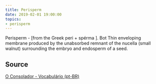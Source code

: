 ```yaml
---
title: Perisperm
date: 2019-02-01 19:00:00
topics:
- perisperm
---
```


Perisperm - [from the Greek peri + spérma ]. Bot Thin enveloping membrane 
produced by the unabsorbed remnant of the nucella (small walnut) surrounding 
the embryo and endosperm of a seed.

## Source
[O Consolador - Vocabulário (pt-BR)](http://www.oconsolador.com.br/linkfixo/vocabulario/principal.html)

